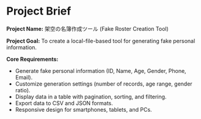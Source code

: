 # Project Brief

**Project Name:** 架空の名簿作成ツール (Fake Roster Creation Tool)

**Project Goal:** To create a local-file-based tool for generating fake personal information.

**Core Requirements:**

*   Generate fake personal information (ID, Name, Age, Gender, Phone, Email).
*   Customize generation settings (number of records, age range, gender ratio).
*   Display data in a table with pagination, sorting, and filtering.
*   Export data to CSV and JSON formats.
*   Responsive design for smartphones, tablets, and PCs.
